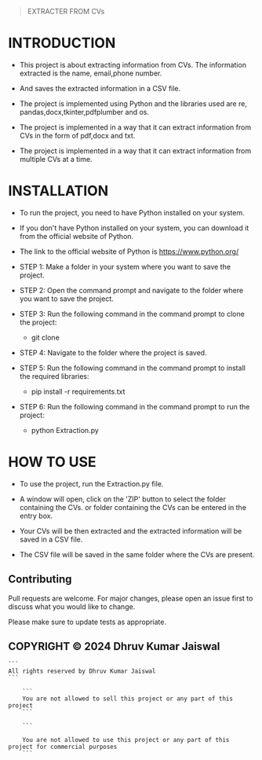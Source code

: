 > EXTRACTER FROM CVs

# INTRODUCTION
* This project is about extracting information from CVs. The information extracted is the name, email,phone number.

* And saves the extracted information in a CSV file.

* The project is implemented using Python and the libraries used are re, pandas,docx,tkinter,pdfplumber and os.

* The project is implemented in a way that it can extract information from CVs in the form of pdf,docx and txt.

* The project is implemented in a way that it can extract information from multiple CVs at a time.

# INSTALLATION
* To run the project, you need to have Python installed on your system.

* If you don't have Python installed on your system, you can download it from the official website of Python.

* The link to the official website of Python is https://www.python.org/

* STEP 1: Make a folder in your system where you want to save the project.

* STEP 2: Open the command prompt and navigate to the folder where you want to save the project.

* STEP 3: Run the following command in the command prompt to clone the project:
  * git clone 

* STEP 4: Navigate to the folder where the project is saved.

* STEP 5: Run the following command in the command prompt to install the required libraries:
  * pip install -r requirements.txt

* STEP 6: Run the following command in the command prompt to run the project:
    * python Extraction.py
    

    
# HOW TO USE
* To use the project, run the Extraction.py file.

* A window will open, click on the 'ZIP' button to select the folder containing the CVs. or folder containing the CVs can be entered in the entry box.

* Your CVs will be then extracted and the extracted information will be saved in a CSV file.

* The CSV file will be saved in the same folder where the CVs are present.



## Contributing
Pull requests are welcome. For major changes, please open an issue first to discuss what you would like to change.

Please make sure to update tests as appropriate.


## COPYRIGHT © 2024 Dhruv Kumar Jaiswal
    
    ```
    All rights reserved by Dhruv Kumar Jaiswal
    ```
        
        ```
        You are not allowed to sell this project or any part of this project
        ```
        
        ```

        You are not allowed to use this project or any part of this project for commercial purposes
        ```




